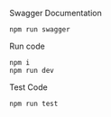 Swagger Documentation

```
npm run swagger
```

Run code

```
npm i
npm run dev
```

Test Code

```
npm run test
```
